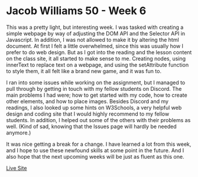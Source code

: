 # Jacob Williams 50 - Week 6

This was a pretty light, but interesting week.  I was tasked with creating a simple webpage by way of adjusting the DOM API and the Selector API in Javascript.  In addition, I was not allowed to make it by altering the html document.  At first I felt a little overwhelmed, since this was usually how I prefer to do web design.  But as I got into the reading and the lesson content on the class site, it all started to make sense to me.  Creating nodes, using innerText to replace text on a webpage, and using the setAttribute function to style them, it all felt like a brand new game, and it was fun to.

I ran into some issues while working on the assignment, but I managed to pull through by getting in touch with my fellow students on Discord.  The main problems I had were; how to get started with my code, how to create other elements, and how to place images.  Besides Discord and my readings, I also looked up some hints on W3Schools, a very helpful web design and coding site that I would highly recommend to my fellow students.  In addition, I helped out some of the others with their problems as well.  (Kind of sad, knowing that the Issues page will hardly be needed anymore.)

It was nice getting a break for a change.  I have learned a lot from this week, and I hope to use these newfound skills at some point in the future.  And I also hope that the next upcoming weeks will be just as fluent as this one.

[Live Site](https://jaketheflare.github.io/441-work/HW-6/index.html)
